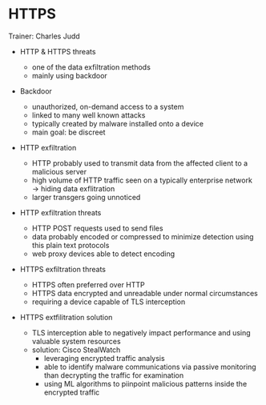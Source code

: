 # HTTPS

Trainer: Charles Judd


- HTTP & HTTPS threats
  - one of the data exfiltration methods
  - mainly using backdoor


- Backdoor
  - unauthorized, on-demand access to a system
  - linked to many well known attacks
  - typically created by malware installed onto a device
  - main goal: be discreet


- HTTP exfiltration
  - HTTP probably used to transmit data from the affected client to a malicious server
  - high volume of HTTP traffic seen on a typically enterprise network $\to$ hiding data exflitration
  - larger transgers going unnoticed


- HTTP exfiltration threats
  - HTTP POST requests used to send files
  - data probably encoded or compressed to minimize detection using this plain text protocols
  - web proxy devices able to detect encoding


- HTTPS exfiltration threats
  - HTTPS often preferred over HTTP
  - HTTPS data encrypted and unreadable under normal circumstances
  - requiring a device capable of TLS interception


- HTTPS extfilitration solution
  - TLS interception able to negatively impact performance and using valuable system resources
  - solution: Cisco StealWatch
    - leveraging encrypted traffic analysis
    - able to identify malware communications via passive monitoring than decrypting the traffic for examination
    - using ML algorithms to piinpoint malicious patterns inside the encrypted traffic




